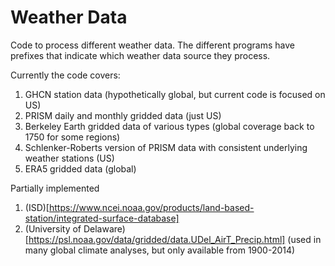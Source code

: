 # Weather Data
Code to process different weather data. The different programs have prefixes that indicate which weather data source they process. 

Currently the code covers: 
1. GHCN station data (hypothetically global, but current code is focused on US)
2. PRISM daily and monthly gridded data (just US)
3. Berkeley Earth gridded data of various types (global coverage back to 1750 for some regions)
4. Schlenker-Roberts version of PRISM data with consistent underlying weather stations (US)
5. ERA5 gridded data (global)

Partially implemented 
1. (ISD)[https://www.ncei.noaa.gov/products/land-based-station/integrated-surface-database]
2. (University of Delaware)[https://psl.noaa.gov/data/gridded/data.UDel_AirT_Precip.html] (used in many global climate analyses, but only available from 1900-2014)
